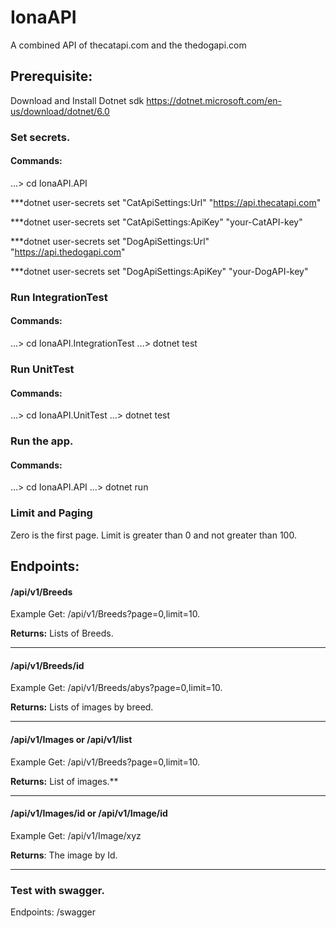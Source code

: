 # IonaAPI
A combined API of thecatapi.com and the thedogapi.com

## Prerequisite:
Download and Install Dotnet sdk
https://dotnet.microsoft.com/en-us/download/dotnet/6.0

### Set secrets.
#### Commands:
…> cd IonaAPI.API


***dotnet user-secrets set "CatApiSettings:Url" "https://api.thecatapi.com"


***dotnet user-secrets set "CatApiSettings:ApiKey" "your-CatAPI-key"


***dotnet user-secrets set "DogApiSettings:Url" "https://api.thedogapi.com"


***dotnet user-secrets set "DogApiSettings:ApiKey" "your-DogAPI-key"


### Run IntegrationTest
#### Commands:
…> cd IonaAPI.IntegrationTest
…> dotnet test

### Run UnitTest
#### Commands:
…> cd IonaAPI.UnitTest
…> dotnet test

### Run the app.
#### Commands:
…> cd IonaAPI.API
…> dotnet run

### Limit and Paging
Zero is the first page.
Limit is  greater than 0 and not greater than 100.


## Endpoints:
#### /api/v1/Breeds
Example
Get: /api/v1/Breeds?page=0,limit=10.


**Returns:** Lists of Breeds.


--------------------------------------------


#### /api/v1/Breeds/id
Example
Get: /api/v1/Breeds/abys?page=0,limit=10.


**Returns:** Lists of images by breed.


--------------------------------------------


#### /api/v1/Images or /api/v1/list
Example
Get: /api/v1/Breeds?page=0,limit=10.


**Returns:** List of images.**


--------------------------------------------


#### /api/v1/Images/id or /api/v1/Image/id
Example
Get: /api/v1/Image/xyz


**Returns**: The image by Id.


--------------------------------------------


### Test with swagger.
Endpoints:
/swagger





